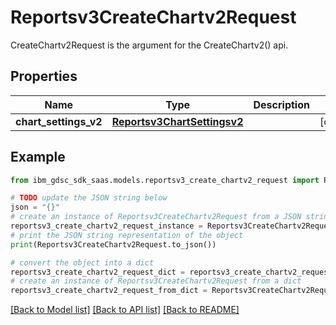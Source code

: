 # Reportsv3CreateChartv2Request

CreateChartv2Request is the argument for the CreateChartv2() api.

## Properties

Name | Type | Description | Notes
------------ | ------------- | ------------- | -------------
**chart_settings_v2** | [**Reportsv3ChartSettingsv2**](Reportsv3ChartSettingsv2.md) |  | [optional] 

## Example

```python
from ibm_gdsc_sdk_saas.models.reportsv3_create_chartv2_request import Reportsv3CreateChartv2Request

# TODO update the JSON string below
json = "{}"
# create an instance of Reportsv3CreateChartv2Request from a JSON string
reportsv3_create_chartv2_request_instance = Reportsv3CreateChartv2Request.from_json(json)
# print the JSON string representation of the object
print(Reportsv3CreateChartv2Request.to_json())

# convert the object into a dict
reportsv3_create_chartv2_request_dict = reportsv3_create_chartv2_request_instance.to_dict()
# create an instance of Reportsv3CreateChartv2Request from a dict
reportsv3_create_chartv2_request_from_dict = Reportsv3CreateChartv2Request.from_dict(reportsv3_create_chartv2_request_dict)
```
[[Back to Model list]](../README.md#documentation-for-models) [[Back to API list]](../README.md#documentation-for-api-endpoints) [[Back to README]](../README.md)


